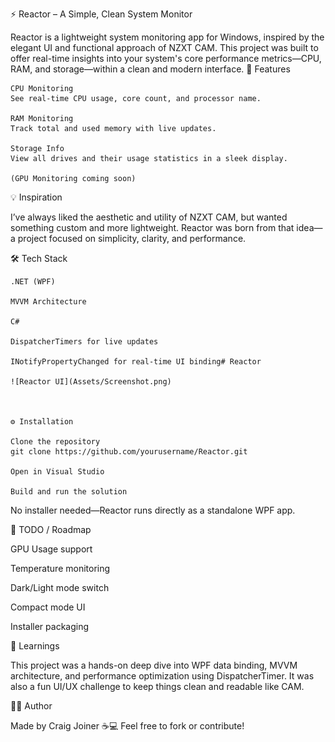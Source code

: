 ⚡ Reactor – A Simple, Clean System Monitor

Reactor is a lightweight system monitoring app for Windows, inspired by the elegant UI and functional approach of NZXT CAM. This project was built to offer real-time insights into your system's core performance metrics—CPU, RAM, and storage—within a clean and modern interface.
🚀 Features

    CPU Monitoring
    See real-time CPU usage, core count, and processor name.

    RAM Monitoring
    Track total and used memory with live updates.

    Storage Info
    View all drives and their usage statistics in a sleek display.

    (GPU Monitoring coming soon)

💡 Inspiration

I’ve always liked the aesthetic and utility of NZXT CAM, but wanted something custom and more lightweight. Reactor was born from that idea—a project focused on simplicity, clarity, and performance.

🛠️ Tech Stack

    .NET (WPF)

    MVVM Architecture

    C#

    DispatcherTimers for live updates

    INotifyPropertyChanged for real-time UI binding# Reactor

    ![Reactor UI](Assets/Screenshot.png)


    
    ⚙️ Installation

    Clone the repository
    git clone https://github.com/yourusername/Reactor.git

    Open in Visual Studio

    Build and run the solution

No installer needed—Reactor runs directly as a standalone WPF app.

📌 TODO / Roadmap

GPU Usage support

Temperature monitoring

Dark/Light mode switch

Compact mode UI

Installer packaging

🧠 Learnings

This project was a hands-on deep dive into WPF data binding, MVVM architecture, and performance optimization using DispatcherTimer. It was also a fun UI/UX challenge to keep things clean and readable like CAM.

🧑‍💻 Author

Made by Craig Joiner ☕💻
Feel free to fork or contribute!

